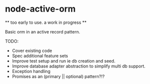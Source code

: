 node-active-orm
===============

** too early to use. a work in progress **

Basic orm in an active record pattern.

TODO: 
- Cover existing code
- Spec additional feature sets
- Improve test setup and run ie db creation and seed. 
- Improve database adapter abstraction to simplify multi db support.
- Exception handling
- Promises as an (primary || optional) pattern?!?



    
